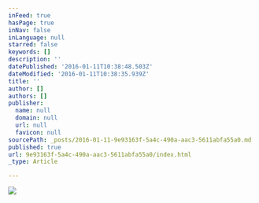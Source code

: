 ```yaml
---
inFeed: true
hasPage: true
inNav: false
inLanguage: null
starred: false
keywords: []
description: ''
datePublished: '2016-01-11T10:38:48.503Z'
dateModified: '2016-01-11T10:38:35.939Z'
title: ''
author: []
authors: []
publisher:
  name: null
  domain: null
  url: null
  favicon: null
sourcePath: _posts/2016-01-11-9e93163f-5a4c-490a-aac3-5611abfa55a0.md
published: true
url: 9e93163f-5a4c-490a-aac3-5611abfa55a0/index.html
_type: Article

---
```

![](https://the-grid-user-content.s3-us-west-2.amazonaws.com/d48033c1-c6e4-4948-acb7-64e8cd80613b.jpg)